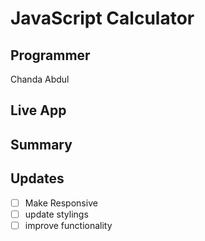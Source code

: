 # JavaScript Calculator

## Programmer

Chanda Abdul

## Live App

## Summary

## Updates
-[ ] Make Responsive
-[ ] update stylings
-[ ] improve functionality